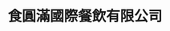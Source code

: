---
title: "食圓滿國際餐飲有限公司"
description: "食圓滿國際餐飲有限公司"
layout: shop
keywords:
  - 美食競賽
  - 台灣美食
  - 美食精選
datePublished: "2025-06-30"
dateModified: "2025-07-04"
city: ""
district: ""
address: ""
phone: ""
geo: ""
google_map: ""
footinder: ""
official: "https://www.foodshop.com.tw/"
award:
  - name: "台北國際牛肉麵節"
    year: "2024"
    entries:
      - group: "調理包組"
        cooking_style: "紅燒"
        rank: ""

---